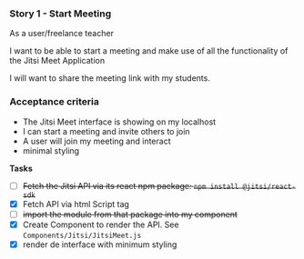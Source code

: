 ### **Story 1 - Start Meeting**

As a user/freelance teacher 

I want to be able to start a meeting and make use of all the functionality of the Jitsi Meet Application 



I will want to share the meeting link with my students.

### **Acceptance criteria**

- The Jitsi Meet interface is showing on my localhost
- I can start a meeting and invite others to join
- A user will join my meeting and interact
- minimal styling

**Tasks**

- [ ]  ~~Fetch the Jitsi API via its react npm package: `npm install @jitsi/react-sdk`~~
- [x]  Fetch API via html Script tag
- [ ]  ~~import the module from that package into my component~~
- [x]  Create Component to render the API. See `Components/Jitsi/JitsiMeet.js`
- [x]  render de interface with minimum styling
